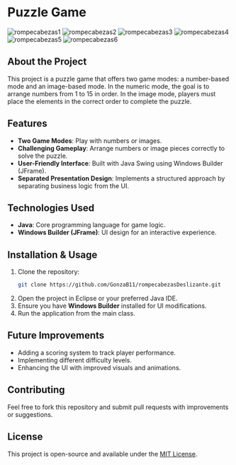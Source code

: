 # Puzzle Game

![rompecabezas1](https://github.com/user-attachments/assets/e7d85bbf-8400-426c-821b-ab2de620592b)
![rompecabezas2](https://github.com/user-attachments/assets/cc247728-7da3-447f-b78d-1642edf5c60f)
![rompecabezas3](https://github.com/user-attachments/assets/5be3ed5f-9db7-429b-b226-dd7ef13f1584)
![rompecabezas4](https://github.com/user-attachments/assets/ecbfc2d4-f37a-4f94-b782-9cf9ab67dbb0)
![rompecabezas5](https://github.com/user-attachments/assets/a86aa20e-4f4e-43ba-8ea1-2e564a4db4f2)
![rompecabezas6](https://github.com/user-attachments/assets/e939e293-5313-45a8-bc15-1eb60d48bad7)


## About the Project
This project is a puzzle game that offers two game modes: a number-based mode and an image-based mode. In the numeric mode, the goal is to arrange numbers from 1 to 15 in order. In the image mode, players must place the elements in the correct order to complete the puzzle.

## Features
- **Two Game Modes**: Play with numbers or images.
- **Challenging Gameplay**: Arrange numbers or image pieces correctly to solve the puzzle.
- **User-Friendly Interface**: Built with Java Swing using Windows Builder (JFrame).
- **Separated Presentation Design**: Implements a structured approach by separating business logic from the UI.

## Technologies Used
- **Java**: Core programming language for game logic.
- **Windows Builder (JFrame)**: UI design for an interactive experience.

## Installation & Usage
1. Clone the repository:
   ```sh
   git clone https://github.com/GonzaB11/rompecabezasDeslizante.git
   ```
2. Open the project in Eclipse or your preferred Java IDE.
3. Ensure you have **Windows Builder** installed for UI modifications.
4. Run the application from the main class.

## Future Improvements
- Adding a scoring system to track player performance.
- Implementing different difficulty levels.
- Enhancing the UI with improved visuals and animations.

## Contributing
Feel free to fork this repository and submit pull requests with improvements or suggestions.

## License
This project is open-source and available under the [MIT License](LICENSE).
